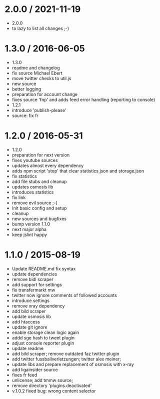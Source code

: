 2.0.0 / 2021-11-19
==================
  * 2.0.0
  * to lazy to list all changes ;-)

1.3.0 / 2016-06-05
==================

  * 1.3.0
  * readme and changelog
  * fix source Michael Ebert
  * move twitter checks to util.js
  * new source
  * better logging
  * preparation for account change
  * fixes source 'fnp' and adds feed error handling (reporting to console)
  * 1.2.1
  * introduce 'publish-please'
  * source: fix fr

1.2.0 / 2016-05-31
==================

  * 1.2.0
  * preparation for next version
  * fixes youtube sources
  * updates almost every dependency
  * adds npm script 'stop' that clear statistics.json and storage.json
  * fix statistics
  * add file stubs and cleanup
  * updates osmosis lib
  * introduces statistics
  * fix link
  * remove evil source ;-)
  * Init basic config and setup
  * cleanup
  * new sources and bugfixes
  * bump version 1.1.0
  * next major alpha
  * keep jslint happy

1.1.0 / 2015-08-19
==================

  * Update README.md
    fix syntax
  * update dependencies
  * remove bidl scraper
  * add support for settings
  * fix transfermarkt mw
  * twitter now ignore comments of followed accounts
  * introduce settings
  * remove xray dependency
  * add bild scraper
  * update osmosis lib
  * add htaccess
  * update git ignore
  * enable storage clean logic again
  * addd  sge hash to tweet plugin
  * adjust console reporter plugin
  * update readme
  * add bild scraper; remove outdated faz twitter plugin
  * add twitter fussballverletzungen; twitter alex meiner;
  * update libs and prepare replacement of osmosis with x-ray
  * add ligainsider source
  * fixes fr feed
  * unlicense; add tmmw source;
  * remove directory 'plugins.deactivated'
  * v.1.0.2
    fixed bug: wrong content selector
